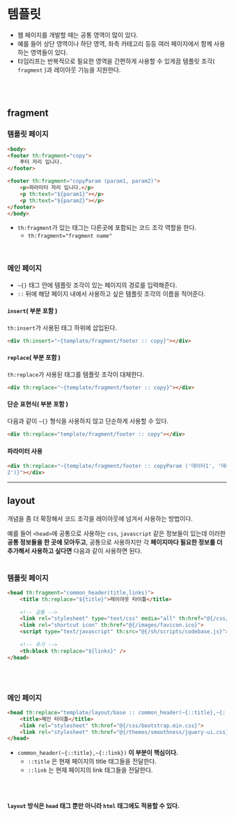 # 템플릿
- 웹 페이지를 개발할 때는 공통 영역이 많이 있다.
- 예를 들어 상단 영역이나 하단 영역, 좌측 카테고리 등등 여러 페이지에서 함께 사용하는 영역들이 있다.
- 타임리프는 반복적으로 필요한 영역을 간편하게 사용할 수 있게끔 템플릿 조각( `fragment` )과 레이아웃 기능을 지원한다.

<br><br>

## fragment
### 템플릿 페이지
```html
<body>
<footer th:fragment="copy">
    푸터 자리 입니다.
</footer>

<footer th:fragment="copyParam (param1, param2)">
    <p>파라미터 자리 입니다.</p>
    <p th:text="${param1}"></p>
    <p th:text="${param2}"></p>
</footer>
</body>
```
- `th:fragment`가 있는 태그는 다른곳에 포함되는 코드 조각 역할을 한다.
  - `th:fragment="fragment name"`

<br>

### 메인 페이지
- `~{}` 태그 안에 템플릿 조각이 있는 페이지의 경로를 입력해준다.
- `::` 뒤에 해당 페이지 내에서 사용하고 싶은 템플릿 조각의 이름을 적어준다.
#### `insert`( 부분 포함 )
`th:insert`가 사용된 태그 하위에 삽입된다.
```html
<div th:insert="~{template/fragment/footer :: copy}"></div>
```
#### `replace`( 부분 포함 )
`th:replace`가 사용된 태그를 템플릿 조각이 대체한다.
```html
<div th:replace="~{template/fragment/footer :: copy}"></div>
```
#### 단순 표현식( 부분 포함 )
다음과 같이 `~{}` 형식을 사용하지 않고 단순하게 사용할 수 있다.
```html
<div th:replace="template/fragment/footer :: copy"></div>
```
#### 파라미터 사용
```html
<div th:replace="~{template/fragment/footer :: copyParam ('데이터1', '데이터
2')}"></div>
```

***
## layout
개념을 좀 더 확장해서 코드 조각을 레이아웃에 넘겨서 사용하는 방법이다.<br>

예를 들어 `<head>`에 공통으로 사용하는 `css`, `javascript` 같은 정보들이 있는데 이러한 **공통 정보들을 한 곳에 모아두고**, 공통으로 사용하지만 각 **페이지마다 필요한 정보를 더 추가해서 사용하고 싶다면** 다음과 같이 사용하면 된다.
<br><br>

### 템플릿 페이지
```html
<head th:fragment="common_header(title,links)">
    <title th:replace="${title}">레이아웃 타이틀</title>
    
    <!-- 공통 -->
    <link rel="stylesheet" type="text/css" media="all" th:href="@{/css/awesomeapp.css}">
    <link rel="shortcut icon" th:href="@{/images/favicon.ico}">
    <script type="text/javascript" th:src="@{/sh/scripts/codebase.js}"></script>
    
    <!-- 추가 -->
    <th:block th:replace="${links}" />
</head>
```
<br><br>

### 메인 페이지
```html
<head th:replace="template/layout/base :: common_header(~{::title},~{::link})">
    <title>메인 타이틀</title>
    <link rel="stylesheet" th:href="@{/css/bootstrap.min.css}">
    <link rel="stylesheet" th:href="@{/themes/smoothness/jquery-ui.css}">
</head>
```
- `common_header(~{::title},~{::link})` **이 부분이 핵심이다.**
  - `::title` 은 현재 페이지의 title 태그들을 전달한다.
  - `::link` 는 현재 페이지의 link 태그들을 전달한다.

<br><br>

**`layout` 방식은 `head` 태그 뿐만 아니라 `html` 태그에도 적용할 수 있다.**


